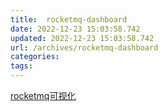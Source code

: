 ```yaml
---
title:  rocketmq-dashboard
date: 2022-12-23 15:03:58.742
updated: 2022-12-23 15:03:58.742
url: /archives/rocketmq-dashboard
categories: 
tags: 
---
```


[rocketmq可视化](https://github.com/apache/rocketmq-dashboard)